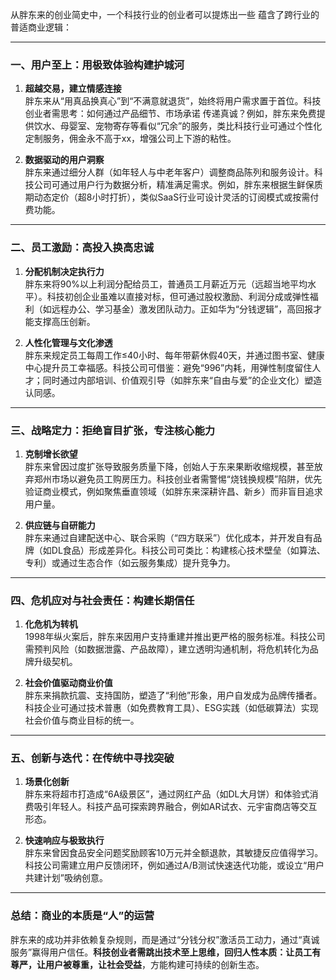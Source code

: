 从胖东来的创业简史中，一个科技行业的创业者可以提炼出一些 蕴含了跨行业的普适商业逻辑：

---

### 一、**用户至上：用极致体验构建护城河**
1. **超越交易，建立情感连接**  
   胖东来从“用真品换真心”到“不满意就退货”，始终将用户需求置于首位。科技创业者需思考：如何通过产品细节、市场承诺 传递真诚？例如，胖东来免费提供饮水、母婴室、宠物寄存等看似“冗余”的服务，类比科技行业可通过个性化定制服务，佣金永不高于xx，增强公司上下游的粘性。
   
2. **数据驱动的用户洞察**  
   胖东来通过细分人群（如年轻人与中老年客户）调整商品陈列和服务设计。科技公司可通过用户行为数据分析，精准满足需求。例如，胖东来根据生鲜保质期动态定价（超8小时打折），类似SaaS行业可设计灵活的订阅模式或按需付费功能。

---

### 二、**员工激励：高投入换高忠诚**
1. **分配机制决定执行力**  
   胖东来将90%以上利润分配给员工，普通员工月薪近万元（远超当地平均水平）。科技初创企业虽难以直接对标，但可通过股权激励、利润分成或弹性福利（如远程办公、学习基金）激发团队动力。正如华为“分钱逻辑”，高回报才能支撑高压创新。

2. **人性化管理与文化渗透**  
   胖东来规定员工每周工作≤40小时、每年带薪休假40天，并通过图书室、健康中心提升员工幸福感。科技公司可借鉴：避免“996”内耗，用弹性制度留住人才；同时通过内部培训、价值观引导（如胖东来“自由与爱”的企业文化）塑造认同感。

---

### 三、**战略定力：拒绝盲目扩张，专注核心能力**
1. **克制增长欲望**  
   胖东来曾因过度扩张导致服务质量下降，创始人于东来果断收缩规模，甚至放弃郑州市场以避免员工购房压力。科技创业者需警惕“烧钱换规模”陷阱，优先验证商业模式，例如聚焦垂直领域（如胖东来深耕许昌、新乡）而非盲目追求用户量。

2. **供应链与自研能力**  
   胖东来通过自建配送中心、联合采购（“四方联采”）优化成本，并开发自有品牌（如DL食品）形成差异化。科技公司可类比：构建核心技术壁垒（如算法、专利）或通过生态合作（如云服务集成）提升竞争力。

---

### 四、**危机应对与社会责任：构建长期信任**
1. **化危机为转机**  
   1998年纵火案后，胖东来因用户支持重建并推出更严格的服务标准。科技公司需预判风险（如数据泄露、产品故障），建立透明沟通机制，将危机转化为品牌升级契机。

2. **社会价值驱动商业价值**  
   胖东来捐款抗震、支持国防，塑造了“利他”形象，用户自发成为品牌传播者。科技企业可通过技术普惠（如免费教育工具）、ESG实践（如低碳算法）实现社会价值与商业目标的统一。

---

### 五、**创新与迭代：在传统中寻找突破**
1. **场景化创新**  
   胖东来将超市打造成“6A级景区”，通过网红产品（如DL大月饼）和体验式消费吸引年轻人。科技产品可探索跨界融合，例如AR试衣、元宇宙商店等交互形态。

2. **快速响应与极致执行**  
   胖东来曾因食品安全问题奖励顾客10万元并全额退款，其敏捷反应值得学习。科技公司需建立用户反馈闭环，例如通过A/B测试快速迭代功能，或设立“用户共建计划”吸纳创意。

---

### 总结：**商业的本质是“人”的运营**
胖东来的成功并非依赖复杂规则，而是通过“分钱分权”激活员工动力，通过“真诚服务”赢得用户信任。**科技创业者需跳出技术至上思维，回归人性本质：让员工有尊严，让用户被尊重，让社会受益**，方能构建可持续的创新生态。
